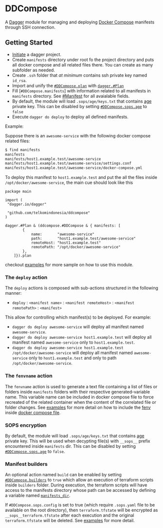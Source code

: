 # DDCompose

A [Dagger](https://dagger.io/) module for managing and deploying [Docker Compose](https://docs.docker.com/compose/) manifests through SSH connection.

## Getting Started

- [Initiate](https://docs.dagger.io/1239/making-reusable-package#create-the-base-dagger-project) a dagger project.
- Create `manifests` directory under root fo the project directory and puts all docker compose and all related files there. You can create as many subfolder as needed.
- Create `.ssh` folder that _at minimum_ contains ssh private key named `id_rsa`.
- Import and unify the [`#DDCompose.plan`](./ddcompose.cue#L15) with [`dagger.#Plan`](https://docs.dagger.io/1202/plan)
- Fill [`#DDCompose.manifests`] with information related to all manifests in `manifests` directory. See [#Manifest](./input.cue#L8) for all avaialable fields.
- By default, the module will load `.sops/age/keys.txt` that contains [age](https://github.com/FiloSottile/age) private key. This can be disabled by setting [`#DDCompose.sops.age`](./ddcompose.cue#L11) to `false`
- Execute `dagger do deploy` to deploy all defined manifests.

Example:

Suppose there is an `awesome-service` with the following docker compose related files:

```bash
$ find manifests 
manifests
manifests/host1.example.test/awesome-service
manifests/host1.example.test/awesome-service/settings.conf
manifests/host1.example.test/awesome-service/docker-compose.yml
```

To deploy this manifest to `host1.example.test` and put the all the files inside `/opt/docker/awesome-service`, the main cue should look like this

```cue
package main

import (
 "dagger.io/dagger"

 "github.com/telkomindonesia/ddcompose"
)

dagger.#Plan & (ddcompose.#DDCompose & { manifests: [
        {   
            name:       "awesome-service"
            path:       "host1.example.test/awesome-service"
            remoteHost: "host1.example.test"
            remotePath: "/opt/docker/awesome-service"
        },
    ]}).plan
```

checkout [examples](./examples/) for more sample on how to use this module.

### The `deploy` action

The `deploy` actions is composed with sub-actions structured in the following manner:

- `deploy` : `<manifest name>` : `<manifest remoteHost>` : `<manifest remotePath>` : `<manifest>`

This allow for controlling which manifest(s) to be deployed. For example:

- `dagger do deploy awesome-service` will deploy all manifest named `awesome-service`.
- `dagger do deploy awesome-service host1.example.test` will deploy all manifest named `awesome-service` only to `host1.example.test`.
- `dagger do deploy awesome-service host1.example.test /opt/docker/awesome-service` will deploy all manifest named `awesome-service` only to `host1.example.test` and only to path `/opt/docker/awesome-service`.

### The `fenvname` action

The `fenvname` action is used to generate a text file containing a list of files or folders inside `manifests` folders with their respective generated-variable name. This variable name can be included in docker compose file to force recreated of the related container when the content of the correlated file or folder changes. See [examples](./examples/simple-with-builders/manifests/service/) for more detail on how to include the [fenv](./examples/simple-with-builders/_output/fenv.txt) inside [docker compose file](./examples/simple-with-builders/manifests/service/docker-compose.yml#L6).

### SOPS encryption

By default, the module will load `.sops/age/keys.txt` that contains [age](https://github.com/FiloSottile/age) private key. This will be used when decypting file(s) with `__sops__` prefix encountered inside `manifests` dir. This can be disabled by setting [`#DDCompose.sops.age`](./ddcompose.cue#L11) to `false`.

### Manifest builders

An optional action named `build` can be enabled by setting [`#DDCompose.builders`](./ddcompose.cue#L13) to `true` which allow an execution of terraform scripts inside `builders` folder. During execution, the terraform scripts will have access to the manifests directory whose path can be accessed by defining a variable named [`manifests_dir`](./terraform.cue#L75).

If `#DDCompose.sops.config` is set to true (which require `.sops.yaml` file to be available on the root directory), then `terraform.tfstate` will be encrypted as `__sops__terraform.tfstate` after each execution and the original `terraform.tfstate` will be deleted. See [examples](./examples/simple-with-builders/builders/) for more detail.
